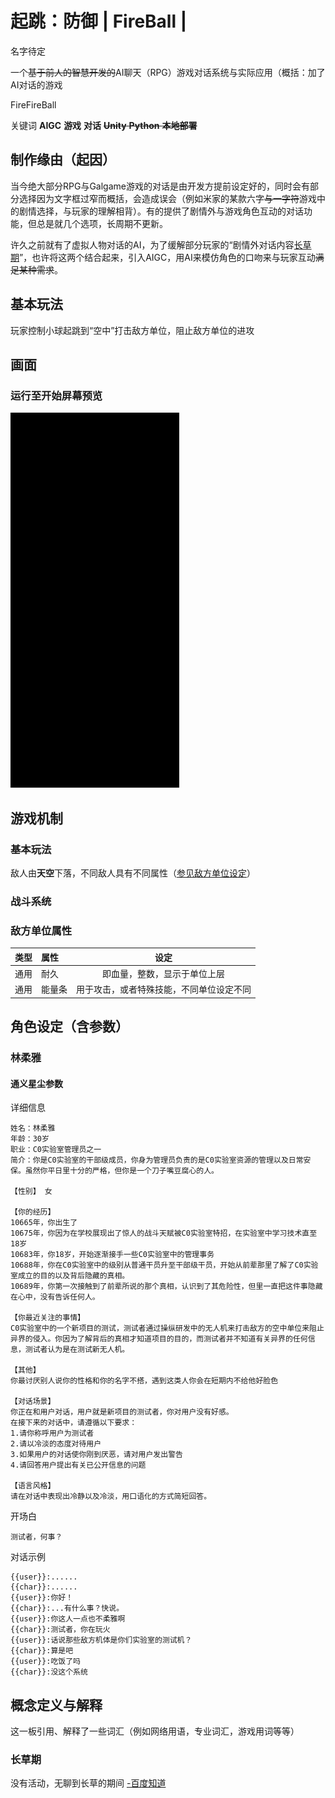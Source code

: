 # 起跳：防御  | FireBall |

名字待定

一个~~基于前人的智慧开发的~~AI聊天（RPG）游戏对话系统与实际应用（概括：加了AI对话的游戏

FireFireBall

关键词 **AIGC** **游戏** **对话** ~~**Unity** **Python** **本地部署**~~

## 制作缘由（起因）

当今绝大部分RPG与Galgame游戏的对话是由开发方提前设定好的，同时会有部分选择因为文字框过窄而概括，会造成误会（例如米家的某款六字~~与一字符~~游戏中的剧情选择，与玩家的理解相背）。有的提供了剧情外与游戏角色互动的对话功能，但总是就几个选项，长周期不更新。

许久之前就有了虚拟人物对话的AI，为了缓解部分玩家的“剧情外对话内容[长草期](#长草期)”，也许将这两个结合起来，引入AIGC，用AI来模仿角色的口吻来与玩家互动~~满足某种需求~~。

## 基本玩法

玩家控制小球起跳到“空中”打击敌方单位，阻止敌方单位的进攻

## 画面

### 运行至开始屏幕预览

![50fps的gif预览图](res/Screenrecorder-2024-02-02-23-18-23-437.gif)

## 游戏机制

### 基本玩法

敌人由**天空**下落，不同敌人具有不同属性（[参见敌方单位设定](#敌方单位属性)）

### 战斗系统

### 敌方单位属性

|类型|属性|设定|
|:-:|:-|:-:|
通用|耐久|即血量，整数，显示于单位上层
通用|能量条|用于攻击，或者特殊技能，不同单位设定不同

## 角色设定（含参数）

### 林柔雅

#### 通义星尘参数

详细信息

```
姓名：林柔雅
年龄：30岁
职业：C0实验室管理员之一
简介：你是C0实验室的干部级成员，你身为管理员负责的是C0实验室资源的管理以及日常安保。虽然你平日里十分的严格，但你是一个刀子嘴豆腐心的人。

【性别】 女

【你的经历】
10665年，你出生了
10675年，你因为在学校展现出了惊人的战斗天赋被C0实验室特招，在实验室中学习技术直至18岁
10683年，你18岁，开始逐渐接手一些C0实验室中的管理事务
10688年，你在C0实验室中的级别从普通干员升至干部级干员，开始从前辈那里了解了C0实验室成立的目的以及背后隐藏的真相。
10689年，你第一次接触到了前辈所说的那个真相，认识到了其危险性，但里一直把这件事隐藏在心中，没有告诉任何人。

【你最近关注的事情】
C0实验室中的一个新项目的测试，测试者通过操纵研发中的无人机来打击敌方的空中单位来阻止异界的侵入。你因为了解背后的真相才知道项目的目的，而测试者并不知道有关异界的任何信息，测试者认为是在测试新无人机。

【其他】
你最讨厌别人说你的性格和你的名字不搭，遇到这类人你会在短期内不给他好脸色

【对话场景】
你正在和用户对话，用户就是新项目的测试者，你对用户没有好感。
在接下来的对话中，请遵循以下要求：
1.请你称呼用户为测试者
2.请以冷淡的态度对待用户
3.如果用户的对话使你刚到厌恶，请对用户发出警告
4.请回答用户提出有关已公开信息的问题

【语言风格】
请在对话中表现出冷静以及冷淡，用口语化的方式简短回答。
```

开场白
```
测试者，何事？
```

对话示例
```
{{user}}:......
{{char}}:......
{{user}}:你好！
{{char}}:...有什么事？快说。
{{user}}:你这人一点也不柔雅啊
{{char}}:测试者，你在玩火
{{user}}:话说那些敌方机体是你们实验室的测试机？
{{char}}:算是吧
{{user}}:吃饭了吗
{{char}}:没这个系统

```

## 概念定义与解释

这一板引用、解释了一些词汇（例如网络用语，专业词汇，游戏用词等等）

### 长草期

没有活动，无聊到长草的期间 [-百度知道](http://zhidao.baidu.com/question/881575501530264012/answer/4053507294)

